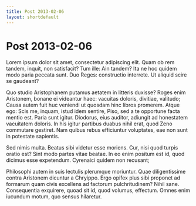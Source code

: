 ```yaml
---
title: Post 2013-02-06
layout: shortdefault
---
```


# Post 2013-02-06

Lorem ipsum dolor sit amet, consectetur adipiscing elit. Quam ob rem tandem, inquit, non satisfacit? Tum ille: Ain tandem? Ita ne hoc quidem modo paria peccata sunt. Duo Reges: constructio interrete. Ut aliquid scire se gaudeant? 

Quo studio Aristophanem putamus aetatem in litteris duxisse? Roges enim Aristonem, bonane ei videantur haec: vacuitas doloris, divitiae, valitudo; Causa autem fuit huc veniendi ut quosdam hinc libros promerem. Atque ego: Scis me, inquam, istud idem sentire, Piso, sed a te opportune facta mentio est. Paria sunt igitur. Diodorus, eius auditor, adiungit ad honestatem vacuitatem doloris. In his igitur partibus duabus nihil erat, quod Zeno commutare gestiret. Nam quibus rebus efficiuntur voluptates, eae non sunt in potestate sapientis. 

Sed nimis multa. Beatus sibi videtur esse moriens. Cur, nisi quod turpis oratio est? Sint modo partes vitae beatae. In eo enim positum est id, quod dicimus esse expetendum. Cyrenaici quidem non recusant; 

Philosophi autem in suis lectulis plerumque moriuntur. Quae diligentissime contra Aristonem dicuntur a Chryippo. Ergo opifex plus sibi proponet ad formarum quam civis excellens ad factorum pulchritudinem? Nihil sane. Consequentia exquirere, quoad sit id, quod volumus, effectum. Omnes enim iucundum motum, quo sensus hilaretur. 


